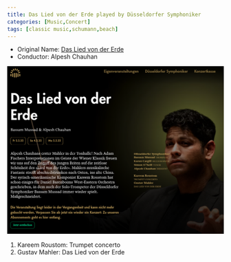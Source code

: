 ```yaml
---
title: Das Lied von der Erde played by Düsseldorfer Symphoniker
categories: [Music,Concert]
tags: [classic music,schumann,beach]
---
```


- Original Name: [Das Lied von der Erde](https://www.tonhalle.de/veranstaltung/sternzeichen/14266-das-lied-von-der-erde)
- Conductor: Alpesh Chauhan

![Das Lied von der Erde](das_lied_von_der_erde.png)


1. Kareem Roustom: Trumpet concerto
2. Gustav Mahler: Das Lied von der Erde